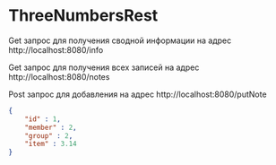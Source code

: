 # ThreeNumbersRest

Get запрос для получения сводной информации на адрес http://localhost:8080/info

Get запрос для получения всех записей на адрес http://localhost:8080/notes

Post запрос для добавления на адрес http://localhost:8080/putNote
```json
{
    "id" : 1,
    "member" : 2,
    "group" : 2,
    "item" : 3.14
}
```
